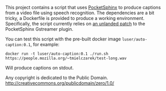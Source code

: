 This project contains a script that uses [PocketSphinx](cmusphinx.sourceforge.net/) to produce captions
from a video file using speech recognition. The dependencies are a bit tricky,
a Dockerfile is provided to produce a working environment. Specifically,
the script currently relies on [an unlanded patch](https://github.com/luser/pocketsphinx/commit/18f6755caafd04726e76569aa7daa7c6211ea05e) to the PocketSphinx
Gstreamer plugin.

You can test this script with the pre-built docker image `luser/auto-caption:0.1`, for example:
```
docker run -t luser/auto-caption:0.1 ./run.sh https://people.mozilla.org/~tmielczarek/test-long.wav
```

Will produce captions on stdout.

Any copyright is dedicated to the Public Domain.
http://creativecommons.org/publicdomain/zero/1.0/
